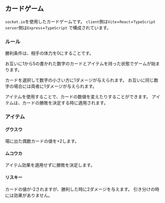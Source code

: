 ## カードゲーム
`socket.io`を使用したカードゲームです。
`client`側は`Vite`+`React`+`TypeScript`
`server`側は`Express`+`TypeScript` 
で構成されています。

### ルール
勝利条件は、相手の体力を0にすることです。

お互いに1から5の書かれた数字のカードとアイテムを持った状態でゲームが始まります。

カードを選択して数字の小さい方に1ダメージが与えられます。
お互いに同じ数字の場合には両者に1ダメージが与えられます。

アイテムを使用することで、カードの数値を変えたりすることができます。
アイテムは、カードの勝敗を決定する時に適用されます。

### アイテム
#### グウスウ
場に出た偶数カードの値を+2します。
#### ムコウカ
アイテム効果を適用せずに勝敗を決定します。
#### リスキー
カードの値が-2されますが、勝利した時に2ダメージを与えます。
引き分けの時には効果がありません。